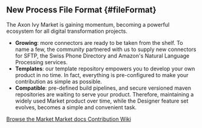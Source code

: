 ## New Process File Format {#fileFormat}

The Axon Ivy Market is gaining momentum, becoming a powerful ecosystem for all digital transformation projects.

- __Growing__: more connectors are ready to be taken from the shelf. To name a few, the community partnered 
with us to supply new connectors for SFTP, the Swiss Phone Directory and Amazon's Natural Language Processing services.
- __Templates__: our template repository empowers you to develop your own product in no time. In fact, everything
is pre-configured to make your contribution as simple as possible.
- __Compatible__: pre-defined build pipelines, and secure versioned maven repositories are waiting to serve
your product. Therefore, maintaining a widely used Market product over time, while the Designer feature set evolves,
becomes a simple and convenient task.

<div class="short-links">
	<a href="https://dev.axonivy.com/market" target="_blank" rel="noopener noreferrer">
		<i class="si si-check"></i> Browse the Market
	</a>
	<a href="${docBaseUrl}/market/index.html" target="_blank" rel="noopener noreferrer">
		<i class="si si-book"></i> Market docs
	</a>
	<a href="https://github.com/axonivy/market/wiki" target="_blank" rel="noopener noreferrer">
		<i class="si si-book"></i> Contribution Wiki
	</a>
</div>

